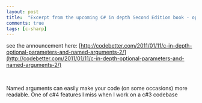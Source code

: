 ```yaml
---
layout: post
title:  "Excerpt from the upcoming C# in depth Second Edition book - optional parameters and named arguments"
comments: true
tags: [c-sharp]
---
```



see the announcement here:   [http://codebetter.com/2011/01/11/c-in-depth-optional-parameters-and-named-arguments-2/](http://codebetter.com/2011/01/11/c-in-depth-optional-parameters-and-named-arguments-2/)

&#160;

Named arguments can easily make your code (on some occasions) more readable. One of c#4 features I miss when I work on a c#3 codebase

